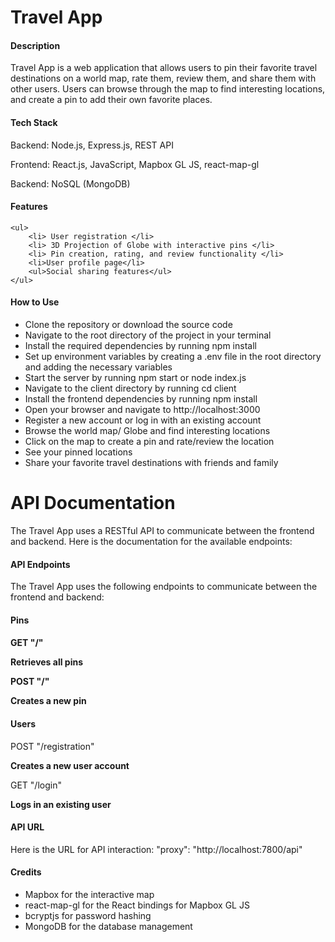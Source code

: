 <h1>Travel App</h1>
<h4>Description</h4>

<p>Travel App is a web application that allows users to pin their favorite travel destinations on a world map, rate them, review them, and share them with other users. Users can browse through the map to find interesting locations, and create a pin to add their own favorite places. </p>

<h4>Tech Stack</h4>
    <p>Backend: Node.js, Express.js, REST API</p>
    <p>Frontend: React.js, JavaScript, Mapbox GL JS, react-map-gl</p>
    <p>Backend: NoSQL (MongoDB)</p>

<h4>Features</h4>

    <ul>
        <li> User registration </li>
        <li> 3D Projection of Globe with interactive pins </li>
        <li> Pin creation, rating, and review functionality </li>
        <li>User profile page</li>
        <ul>Social sharing features</ul>
    </ul>

<h4>How to Use</h4>

<ul>
    <li>Clone the repository or download the source code</li>
    <li>Navigate to the root directory of the project in your terminal</li>
    <li>Install the required dependencies by running npm install</li>
    <li>Set up environment variables by creating a .env file in the root directory and adding the necessary variables</li>
    <li>Start the server by running npm start or node index.js</li>
    <li>Navigate to the client directory by running cd client </li>
    <li>Install the frontend dependencies by running npm install</li>
    <li>Open your browser and navigate to http://localhost:3000</li>
    <li>Register a new account or log in with an existing account</li>
    <li>Browse the world map/ Globe and find interesting locations</li>
    <li>Click on the map to create a pin and rate/review the location</li>
    <li>See your pinned locations</li>
    <li>Share your favorite travel destinations with friends and family</li>
</ul>
    
<h1>API Documentation</h1>

<p>The Travel App uses a RESTful API to communicate between the frontend and backend. Here is the documentation for the available endpoints:</p>


<h4>API Endpoints</h4>

<p>The Travel App uses the following endpoints to communicate between the frontend and backend:</p>

<h4>Pins<h4>
<p>GET "/"</p>
  <strong>Retrieves all pins</strong>
<p>POST "/" </p>
  <strong>Creates a new pin</strong>
<h4>Users</h4>
<p>POST "/registration"<p>
<strong>Creates a new user account</strong>
<p>GET "/login" </p>
<strong>Logs in an existing user</strong>
<h4>API URL</h4>
<p>Here is the URL for API interaction: "proxy": "http://localhost:7800/api"</p>
<h4>Credits</h4>
<ul>
  <li>Mapbox for the interactive map</li>
  <li>react-map-gl for the React bindings for Mapbox GL JS</li>
  <li>bcryptjs for password hashing</li>
  <li> MongoDB for the database management</li>
</ul>
    
   
   
  


